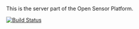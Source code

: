 This is the server part of the Open Sensor Platform.

[![Build Status](https://travis-ci.org/tanel/osp_server.svg?branch=master)](https://travis-ci.org/tanel/osp_server)
